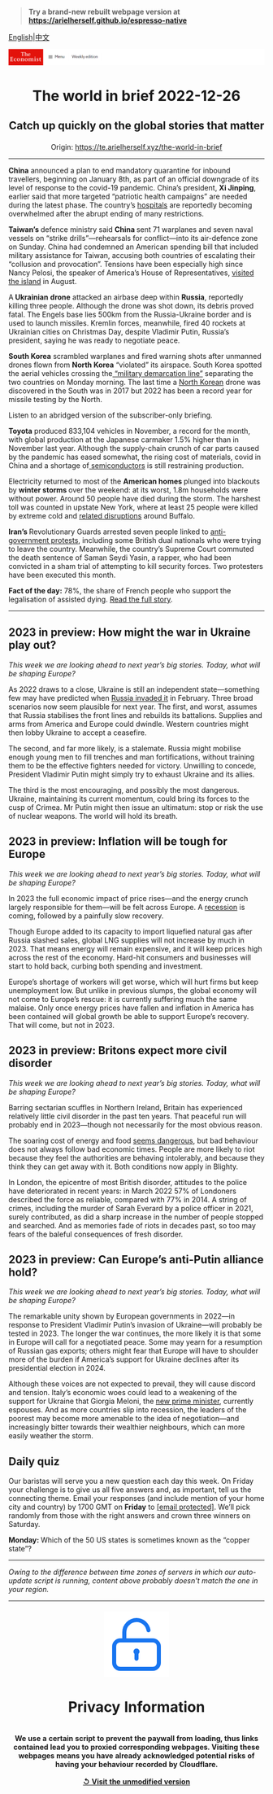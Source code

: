 > **Try a brand-new rebuilt webpage version at https://arielherself.github.io/espresso-native**

[English](https://github.com/arielherself/espresso/blob/main/README.md)|[中文](https://github-com.translate.goog/arielherself/espresso/blob/main/README.md?_x_tr_sl=en&_x_tr_tl=zh-CN&_x_tr_hl=zh-CN&_x_tr_pto=wapp)



![The Economist](menubar.png)

# <p align="center">The world in brief 2022-12-26</p>

## <p align="center">Catch up quickly on the global stories that matter</p>

<p align="center">Origin: <a href="https://te.arielherself.xyz/the-world-in-brief">https://te.arielherself.xyz/the-world-in-brief</a><hr>

<strong>China</strong> announced a plan to end mandatory quarantine for inbound travellers, beginning on January 8th, as part of an official downgrade of its level of response to the covid-19 pandemic. China’s president, <strong>Xi Jinping</strong>, earlier said that more targeted “patriotic health campaigns” are needed during the latest phase. The country’s [hospitals](https://te.arielherself.xyz/china/2022/12/15/our-model-shows-that-chinas-covid-death-toll-could-be-massive) are reportedly becoming overwhelmed after the abrupt ending of many restrictions.

<strong>Taiwan’s </strong>defence ministry said <strong>China </strong>sent 71 warplanes and seven naval vessels on “strike drills”⁠—rehearsals for conflict⁠—into its air-defence zone on Sunday. China had condemned an American spending bill that included military assistance for Taiwan, accusing both countries of escalating their “collusion and provocation”. Tensions have been especially high since Nancy Pelosi, the speaker of America’s House of Representatives, [visited the island](https://te.arielherself.xyz/asia/2022/08/03/nancy-pelosi-has-left-taiwan-the-real-crisis-may-be-just-beginning) in August.

A<strong> Ukrainian</strong> <strong>drone</strong> attacked an airbase deep within <strong>Russia</strong>, reportedly killing three people. Although the drone was shot down, its debris proved fatal. The Engels base lies 500km from the Russia-Ukraine border and is used to launch missiles. Kremlin forces, meanwhile, fired 40 rockets at Ukrainian cities on Christmas Day, despite Vladimir Putin, Russia’s president, saying he was ready to negotiate peace.

<strong>South Korea</strong> scrambled warplanes and fired warning shots after unmanned drones flown from <strong>North Korea</strong> “violated” its airspace. South Korea spotted the aerial vehicles crossing the[ “military demarcation line”](https://te.arielherself.xyz/the-economist-explains/2013/11/05/why-is-the-border-between-the-koreas-sometimes-called-the-38th-parallel) separating the two countries on Monday morning. The last time a [North Korean](https://te.arielherself.xyz/the-economist-reads/2022/10/18/what-to-read-to-understand-north-korea) drone was discovered in the South was in 2017 but 2022 has been a record year for missile testing by the North.

Listen to an abridged version of the subscriber-only briefing.

<strong>Toyota</strong> produced 833,104 vehicles in November, a record for the month, with global production at the Japanese carmaker 1.5% higher than in November last year. Although the supply-chain crunch of car parts caused by the pandemic has eased somewhat, the rising cost of materials, covid in China and a shortage of[ semiconductors](https://te.arielherself.xyz/business/2022/09/29/why-some-chipmakers-are-hurting-much-more-than-others) is still restraining production.

Electricity returned to most of the <strong>American homes </strong>plunged into blackouts by <strong>winter storms </strong>over the weekend: at its worst, 1.8m households were without power. Around 50 people have died during the storm. The harshest toll was counted in upstate New York, where at least 25 people were killed by extreme cold and [related disruptions](https://te.arielherself.xyz/finance-and-economics/2022/11/24/weather-is-again-determining-economic-outcomes) around Buffalo.

<strong>Iran’s </strong>Revolutionary Guards arrested seven people linked to [anti-government protests](https://te.arielherself.xyz/middle-east-and-africa/2022/12/04/irans-rattled-government-may-be-backing-down), including some British dual nationals who were trying to leave the country. Meanwhile, the country’s Supreme Court commuted the death sentence of Saman Seydi Yasin, a rapper, who had been convicted in a sham trial of attempting to kill security forces. Two protesters have been executed this month.

<strong>Fact of the day:</strong> 78%, the share of French people who support the legalisation of assisted dying. [Read the full story](https://te.arielherself.xyz/europe/2022/12/20/france-starts-a-debate-on-legalising-assisted-dying).

----------

## 2023 in preview: How might the war in Ukraine play out?

<em>This week we are looking ahead to next year’s big stories. Today, what will be shaping Europe?</em>

As 2022 draws to a close, Ukraine is still an independent state—something few may have predicted when [Russia invaded it](https://te.arielherself.xyz/ukraine-crisis) in February. Three broad scenarios now seem plausible for next year. The first, and worst, assumes that Russia stabilises the front lines and rebuilds its battalions. Supplies and arms from America and Europe could dwindle. Western countries might then lobby Ukraine to accept a ceasefire. 

The second, and far more likely, is a stalemate. Russia might mobilise enough young men to fill trenches and man fortifications, without training them to be the effective fighters needed for victory. Unwilling to concede, President Vladimir Putin might simply try to exhaust Ukraine and its allies. 

The third is the most encouraging, and possibly the most dangerous. Ukraine, maintaining its current momentum, could bring its forces to the cusp of Crimea. Mr Putin might then issue an ultimatum: stop or risk the use of nuclear weapons. The world will hold its breath.

## 2023 in preview: Inflation will be tough for Europe

<em>This week we are looking ahead to next year’s big stories. Today, what will be shaping Europe?</em>

In 2023 the full economic impact of price rises—and the energy crunch largely responsible for them—will be felt across Europe. A [recession](https://te.arielherself.xyz/the-world-ahead/2022/11/18/why-a-global-recession-is-inevitable-in-2023) is coming, followed by a painfully slow recovery. 

Though Europe added to its capacity to import liquefied natural gas after Russia slashed sales, global LNG supplies will not increase by much in 2023. That means energy will remain expensive, and it will keep prices high across the rest of the economy. Hard-hit consumers and businesses will start to hold back, curbing both spending and investment.

Europe’s shortage of workers will get worse, which will hurt firms but keep unemployment low. But unlike in previous slumps, the global economy will not come to Europe’s rescue: it is currently suffering much the same malaise. Only once energy prices have fallen and inflation in America has been contained will global growth be able to support Europe’s recovery. That will come, but not in 2023.

## 2023 in preview: Britons expect more civil disorder

<em>This week we are looking ahead to next year’s big stories. Today, what will be shaping Europe?</em>

Barring sectarian scuffles in Northern Ireland, Britain has experienced relatively little civil disorder in the past ten years. That peaceful run will probably end in 2023—though not necessarily for the most obvious reason.

The soaring cost of energy and food [seems dangerous](https://te.arielherself.xyz/leaders/2022/06/23/a-wave-of-unrest-is-coming-heres-how-to-avert-some-of-it), but bad behaviour does not always follow bad economic times. People are more likely to riot because they feel the authorities are behaving intolerably, and because they think they can get away with it. Both conditions now apply in Blighty. 

In London, the epicentre of most British disorder, attitudes to the police have deteriorated in recent years: in March 2022 57% of Londoners described the force as reliable, compared with 77% in 2014. A string of crimes, including the murder of Sarah Everard by a police officer in 2021, surely contributed, as did a sharp increase in the number of people stopped and searched. And as memories fade of riots in decades past, so too may fears of the baleful consequences of fresh disorder.

## 2023 in preview: Can Europe’s anti-Putin alliance hold?

<em>This week we are looking ahead to next year’s big stories. Today, what will be shaping Europe?</em>

The remarkable unity shown by European governments in 2022—in response to President Vladimir Putin’s invasion of Ukraine—will probably be tested in 2023. The longer the war continues, the more likely it is that some in Europe will call for a negotiated peace. Some may yearn for a resumption of Russian gas exports; others might fear that Europe will have to shoulder more of the burden if America’s support for Ukraine declines after its presidential election in 2024. 

Although these voices are not expected to prevail, they will cause discord and tension. Italy’s economic woes could lead to a weakening of the support for Ukraine that Giorgia Meloni, the [new prime minister](https://te.arielherself.xyz/europe/2022/10/22/giorgia-meloni-and-her-allies-take-power-in-italy), currently espouses. And as more countries slip into recession, the leaders of the poorest may become more amenable to the idea of negotiation—and increasingly bitter towards their wealthier neighbours, which can more easily weather the storm. 

## Daily quiz

Our baristas will serve you a new question each day this week. On Friday your challenge is to give us all five answers and, as important, tell us the connecting theme. Email your responses (and include mention of your home city and country) by 1700 GMT on <strong>Friday</strong> to [<span class="__cf_email__" data-cfemail="306145594a754340425543435f7055535f5e5f5d5943441e535f5d">[email&#160;protected]</span>](https://mail.google.com/mail/?view=cm&amp;fs=1&amp;tf=1&amp;to=QuizEspresso@te.arielherself.xyz). We’ll pick randomly from those with the right answers and crown three winners on Saturday.

<strong>Monday: </strong>Which of the 50 US states is sometimes known as the “copper state”?

----------

*Owing to the difference between time zones of servers in which our auto-update script is running, content above probably doesn't match the one in your region.*

|<br><div align="center"><img src="unlock.png" /><h1>Privacy Information</h1></div></br>We use a certain script to prevent the paywall from loading, thus links contained lead you to proxied corresponding webpages. Visiting these webpages means you have already acknowledged potential risks of having your behaviour recorded by Cloudflare.<br><br>[&#x21BA; Visit the unmodified version](README.raw.md)<br><br>|
|-----|
